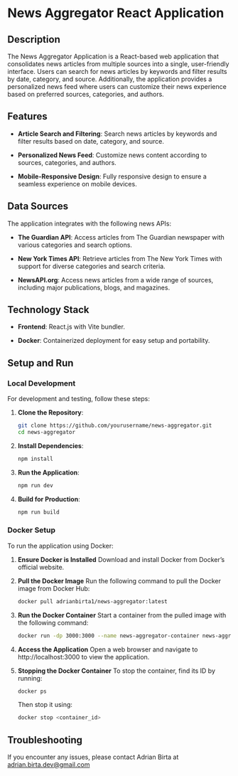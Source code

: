 # News Aggregator React Application
## Description

The News Aggregator Application is a React-based web application that consolidates news articles from multiple sources into a single, user-friendly interface. Users can search for news articles by keywords and filter results by date, category, and source. Additionally, the application provides a personalized news feed where users can customize their news experience based on preferred sources, categories, and authors.

## Features

- **Article Search and Filtering**: Search news articles by keywords and filter results based on date, category, and source.

- **Personalized News Feed**: Customize news content according to sources, categories, and authors.

- **Mobile-Responsive Design**: Fully responsive design to ensure a seamless experience on mobile devices.

## Data Sources

The application integrates with the following news APIs:

- **The Guardian API**: Access articles from The Guardian newspaper with various categories and search options.

- **New York Times API**: Retrieve articles from The New York Times with support for diverse categories and search criteria.

- **NewsAPI.org**: Access news articles from a wide range of sources, including major publications, blogs, and magazines.

## Technology Stack

- **Frontend**: React.js with Vite bundler.

- **Docker**: Containerized deployment for easy setup and portability.

## Setup and Run
### Local Development
For development and testing, follow these steps:
1. **Clone the Repository**:
   ```bash
   git clone https://github.com/yourusername/news-aggregator.git
   cd news-aggregator
2. **Install Dependencies**:
   ```bash
   npm install
3. **Run the Application**:
   ```bash
   npm run dev
4. **Build for Production**:
   ```bash
   npm run build

### Docker Setup
To run the application using Docker:

1. **Ensure Docker is Installed** Download and install Docker from Docker’s official website.

2. **Pull the Docker Image** Run the following command to pull the Docker image from Docker Hub:
   ```bash
   docker pull adrianbirta1/news-aggregator:latest
3. **Run the Docker Container** Start a container from the pulled image with the following command:
   ```bash
   docker run -dp 3000:3000 --name news-aggregator-container news-aggregator:latest
4. **Access the Application** Open a web browser and navigate to http://localhost:3000 to view the application.
5. **Stopping the Docker Container** To stop the container, find its ID by running:
   ```bash
   docker ps
   ```
   Then stop it using:
   ```bash
   docker stop <container_id>  

## Troubleshooting
If you encounter any issues, please contact Adrian Birta at adrian.birta.dev@gmail.com
